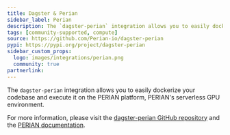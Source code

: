 ```yaml
---
title: Dagster & Perian
sidebar_label: Perian
description: The `dagster-perian` integration allows you to easily dockerize your codebase and execute it on the PERIAN platform, PERIAN's serverless GPU environment.
tags: [community-supported, compute]
source: https://github.com/Perian-io/dagster-perian
pypi: https://pypi.org/project/dagster-perian
sidebar_custom_props:
  logo: images/integrations/perian.png
  community: true
partnerlink:
---
```


The `dagster-perian` integration allows you to easily dockerize your codebase and execute it on the PERIAN platform, PERIAN's serverless GPU environment.

For more information, please visit the [dagster-perian GitHub repository](https://github.com/Perian-io/dagster-perian) and the [PERIAN documentation](https://perian.io/docs).
